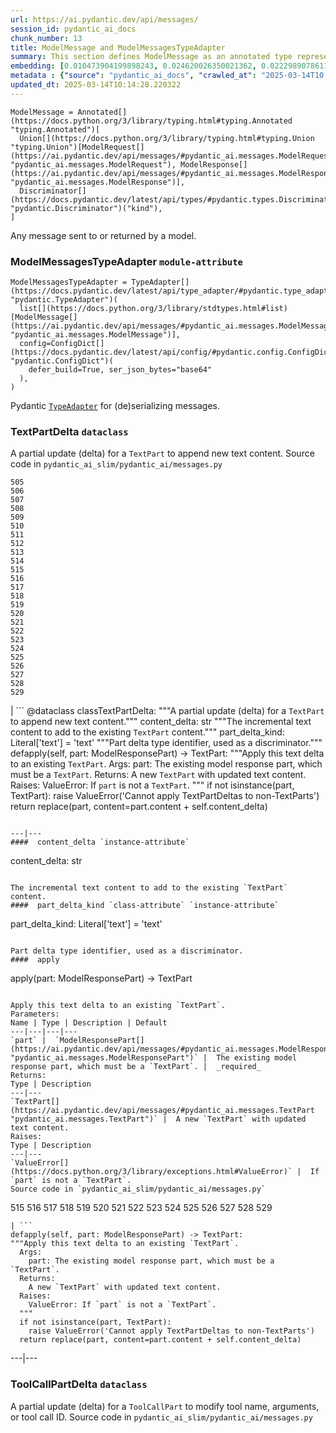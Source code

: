 ```yaml
---
url: https://ai.pydantic.dev/api/messages/
session_id: pydantic_ai_docs
chunk_number: 13
title: ModelMessage and ModelMessagesTypeAdapter
summary: This section defines ModelMessage as an annotated type representing messages sent to or returned by a model, utilizing a discriminator for type identification. It also introduces ModelMessagesTypeAdapter as a type adapter for handling lists of ModelMessage.
embedding: [0.010473904199898243, 0.024620026350021362, 0.02229890786111355, -0.00372418318875134, 0.011247610673308372, -0.00911703146994114, -0.03425093740224838, -0.022830108180642128, -0.03529024496674538, -0.016767485067248344, 0.0009981676703318954, -0.03887007758021355, -0.009065065532922745, -0.023511432111263275, 0.013811234384775162, 0.02519741840660572, -0.008014211431145668, 0.013060623779892921, 0.007933376356959343, 0.08240549266338348, 0.0027079719584435225, -0.006357093807309866, 0.046514756977558136, 0.001195202930830419, 0.03833887726068497, -0.01647878810763359, 0.024273591116070747, 0.039285801351070404, -0.009013100527226925, -0.056307338178157806, 0.022876299917697906, -0.01292204950004816, 0.008562734350562096, 0.008972682990133762, -0.0054563614539802074, 0.021813897415995598, 0.018788360059261322, 0.030024422332644463, -0.017945365980267525, -0.015612699091434479, -0.02755318023264408, -0.0455678328871727, 0.012829666025936604, 0.04979434981942177, -0.057415932416915894, 0.041964903473854065, -0.004327558446675539, 0.04482877254486084, 0.0019631353206932545, 0.03138706833124161, 0.010121694765985012, 0.014492557384073734, 0.0057739270851016045, -0.02187163569033146, 0.018684428185224533, 0.00533510884270072, -0.04381256178021431, 0.010144790634512901, 0.025474566966295242, -0.04882432892918587, -0.0033257820177823305, -0.008626247756183147, -0.03309614956378937, 0.024412164464592934, -0.024319780990481377, -0.005721962079405785, -0.02011636272072792, 0.04970196634531021, -0.041641563177108765, -0.014862088486552238, 0.03279590606689453, 0.016490336507558823, -0.07067286968231201, -0.029077498242259026, -0.023834772408008575, -0.05067198723554611, -0.021155670285224915, 0.04762335121631622, -0.001022706856019795, 0.014296243898570538, 0.004102375358343124, 0.050302453339099884, -0.017321782186627388, 0.023499883711338043, -0.044320665299892426, -0.0266986396163702, -0.03882388770580292, -0.012310013175010681, 0.003706861287355423, -0.018857646733522415, -0.03171040862798691, 0.006276258733123541, -0.05316632241010666, -0.005034864414483309, 0.044644005596637726, -0.003013990120962262, -0.029654890298843384, 0.009809902869164944, -0.014723514206707478, -0.011940482072532177, 0.022287359461188316, -0.022703081369400024, -0.025428375229239464, 0.03459737077355385, 0.043951135128736496, -0.00898423045873642, 0.02434287779033184, 5.764905654359609e-05, -0.05034864693880081, 0.005825892556458712, -0.05663067847490311, -0.006709303706884384, 0.013765042647719383, 0.023834772408008575, -0.02229890786111355, -0.030717292800545692, -0.028361530974507332, 0.0603259913623333, -0.0010616808431223035, -0.01646723970770836, -0.055337317287921906, -0.007090382743626833, 0.0266986396163702, -0.03970152512192726, -0.03498999774456024, 0.029932038858532906, -0.004619142040610313, -0.02381167560815811, -0.062081266194581985, -0.0013099597999826074, 0.010017763823270798, 0.015635795891284943, -0.02135198377072811, 0.001071063568815589, -0.00756961852312088, 0.0012587161036208272, -0.03850054740905762, 0.04189561679959297, -0.07187384366989136, 0.03341948986053467, -0.014850541017949581, -0.013360868208110332, -0.003992670681327581, 0.004928046837449074, -0.006108814850449562, -0.000961358891800046, -0.013418607413768768, -0.00911703146994114, -0.05418253317475319, 0.0016498997574672103, -0.014631131663918495, 0.029677987098693848, -0.01155940257012844, -0.030555622652173042, -0.01198667287826538, 0.014989115297794342, 0.01808394119143486, 0.04473638907074928, 0.015751274302601814, -0.02311880514025688, -0.03189517557621002, -0.00791605468839407, -0.023465240374207497, -0.008077723905444145, -0.03609859198331833, -0.012102151289582253, 0.011068618856370449, -0.026028864085674286, -0.045983556658029556, -0.03990938514471054, -0.001304185832850635, -0.04141060635447502, -0.034158553928136826, -0.00909393560141325, -0.0017769261030480266, -0.0014940036926418543, -0.03658360242843628, -0.055013980716466904, -0.0701647624373436, -0.019007768481969833, 0.019931597635149956, -0.0057450574822723866, -0.07658537477254868, 0.002354318741708994, -0.023188091814517975, -0.04547545313835144, -0.004855873063206673, 0.0360524021089077, -0.02273772656917572, 0.0019111699657514691, 0.025751715525984764, -0.00016789497749414295, 0.036237169057130814, 0.013280033133924007, -0.0064783464185893536, 3.68764494851348e-06, 0.05644591152667999, -0.0062935808673501015, 0.0527505986392498, 0.02011636272072792, 0.053582046180963516, 0.05607638135552406, 0.015023758634924889, -0.0077486103400588036, 0.017899174243211746, -0.011669106781482697, -0.027252936735749245, 0.01428469642996788, -0.04466710239648819, -0.05002530664205551, 0.007540748920291662, -0.05552208423614502, -0.021652227267622948, -0.014261600561439991, -0.014492557384073734, -0.01669819839298725, -0.03353497013449669, -0.012148343026638031, 0.0009028978529386222, 0.019769927486777306, -0.010323782451450825, 0.03986319527029991, 0.04069463908672333, -0.03413545712828636, -0.015012211166322231, -0.0033575387205928564, -0.011057070456445217, -0.037253379821777344, -0.03397378697991371, 0.03979390859603882, -0.0018491002265363932, -0.03441260755062103, -0.0055314223282039165, -0.01379968598484993, 0.004093714524060488, -0.07584630697965622, -0.024273591116070747, -0.019192533567547798, 0.0468611940741539, 0.03845435753464699, -0.03429712727665901, 0.011241836473345757, -0.024573834612965584, 0.05168819800019264, 0.017668217420578003, 0.019654449075460434, 0.014654227532446384, -0.03836197406053543, 0.0017148563638329506, 0.07219718396663666, 0.0816202387213707, -0.022241167724132538, 0.03247256577014923, -0.01029491238296032, -0.026721736416220665, 0.01646723970770836, 0.01620163954794407, 0.001489673275500536, -0.043304454535245895, 0.028015095740556717, 0.01814167946577072, -0.011057070456445217, -0.04372017830610275, 0.00853386428207159, 0.01061825267970562, -0.014677323400974274, 0.03861602395772934, -0.022056402638554573, 0.024527642875909805, -0.04445923864841461, -0.0022287359461188316, 0.01978147402405739, 0.05247345194220543, 0.033627353608608246, -0.016016874462366104, 0.007638905663043261, 0.022945586591959, 0.030186092481017113, 0.06166554242372513, -0.01008127722889185, 0.012310013175010681, -0.0021060400176793337, 0.018418828025460243, 0.0032391732092946768, -0.04023272544145584, 0.022945586591959, 0.028015095740556717, -0.04016343876719475, -0.025382183492183685, -0.009140127338469028, -0.003934931475669146, -0.02861558273434639, 0.03390450030565262, -0.06494513154029846, -0.0023471014574170113, 0.00554874399676919, 0.0063975113444030285, -0.029354646801948547, -0.007910280488431454, -0.04187251999974251, -0.0021796575747430325, -0.00580279715359211, -0.023569170385599136, 0.01203286461532116, 0.014457914046943188, 0.027368415147066116, 0.024088824167847633, -0.026791023090481758, 0.018950030207633972, -0.04101797938346863, 0.023303570225834846, 0.02540528029203415, -0.050579603761434555, -0.05413634330034256, -0.035983115434646606, -0.012818118557333946, 0.031040633097290993, 0.005280256737023592, 0.0124601349234581, 0.003770374460145831, -0.004824116360396147, -0.021675322204828262, 0.019481230527162552, -0.0041543408297002316, -0.004316010512411594, 0.030694197863340378, -0.04381256178021431, -0.004520985297858715, 0.019619805738329887, 0.0032795907463878393, -0.016871415078639984, -0.006576503161340952, -0.03291138634085655, 0.0249202698469162, 0.015554959885776043, 0.020728398114442825, -0.001908282982185483, 0.041110362857580185, -0.027045074850320816, 0.06864044815301895, -0.012737283483147621, 0.011484341695904732, -0.040787022560834885, -0.045544739812612534, -0.011859646998345852, -0.003120807697996497, -0.002931711496785283, 0.07843302935361862, -0.00556606613099575, 0.0209709033370018, -0.014538749121129513, -0.008349099196493626, 0.045983556658029556, -0.00044747936772182584, -0.03247256577014923, 0.019111698493361473, 0.0032362863421440125, -0.011721072718501091, -0.010560513474047184, -0.020197197794914246, -0.021317340433597565, 0.012968240305781364, 0.010681765154004097, -0.014538749121129513, 0.006385963410139084, -0.0038540964014828205, -0.04205728694796562, -0.04272706061601639, -0.007292469963431358, -0.03457427769899368, 0.037576720118522644, 0.03840816393494606, -0.040417492389678955, 0.037946250289678574, -0.032772812992334366, -0.014954471960663795, -0.01798000931739807, -0.017795244231820107, -0.012494778260588646, 0.005707527045160532, 0.03990938514471054, 0.03616788238286972, -0.014781253412365913, 0.003397956257686019, -0.003799244062975049, 0.032495662569999695, -0.005034864414483309, -0.009578945115208626, 0.006351320073008537, 0.03609859198331833, 0.034366413950920105, -0.019746830686926842, -0.035336434841156006, 0.023442145437002182, 0.0031727729365229607, 0.0671161338686943, 0.016663555055856705, -0.00012928183423355222, 0.04813145846128464, -0.006310902535915375, 0.01829180121421814, -0.0006567842210642993, -0.012552517466247082, 0.0008754717418923974, -0.0517805814743042, 0.025428375229239464, 0.031848981976509094, 0.0258902907371521, 0.023234283551573753, 0.03713789954781532, 0.0933990478515625, -0.04914766922593117, 0.012517874129116535, -0.02995513565838337, 0.02295713499188423, -0.03600621223449707, 0.04339683800935745, 0.026236725971102715, 0.03801553696393967, -0.014169218018651009, -0.009267153218388557, -0.06476037204265594, -0.03665288910269737, -0.05247345194220543, -0.015520316548645496, 0.05861691012978554, 0.014838993549346924, -0.025867193937301636, 0.027668658643960953, -0.05506017059087753, -0.002124805236235261, 0.018707524985074997, 0.06864044815301895, -0.04311968758702278, 0.023349761962890625, -0.030463241040706635, -0.0069402605295181274, 0.05284298211336136, -0.018488114699721336, 0.009209414012730122, 0.006576503161340952, -0.020070170983672142, -0.005716187879443169, 0.03771529346704483, -0.023788580670952797, 0.006536085624247789, 0.022610699757933617, -0.012564065866172314, -0.0001952309103216976, -0.030855868011713028, -0.011536306701600552, 0.04840860515832901, -0.04568331316113472, -0.02455073967576027, -0.007927602156996727, -0.04311968758702278, 0.05607638135552406, 0.02942393347620964, 0.08434552699327469, -0.036375742405653, 0.03526714816689491, -0.004206305835396051, 0.002339883940294385, -0.008279811590909958, -0.05815499648451805, -0.05593780800700188, 0.02535908855497837, 0.005441926419734955, 0.015416385605931282, -0.0067266253754496574, 0.007494557648897171, 0.06753185391426086, 0.051642004400491714, 0.026444587856531143, -0.01168642845004797, -0.01855740323662758, 0.045498546212911606, 0.00837219413369894, 0.0031727729365229607, 0.034643564373254776, 0.009382631629705429, -0.026398396119475365, -0.0034672433976083994, 0.0033575387205928564, -0.009434597566723824, 0.04090249910950661, -0.03141016513109207, -0.027091266587376595, -0.016652006655931473, -0.05039483681321144, -0.025105034932494164, 0.023292021825909615, 0.02385786734521389, -0.010387294925749302, 0.03681455925107002, 0.020127911120653152, -0.021848540753126144, -0.013060623779892921, 0.023719293996691704, -0.03600621223449707, -0.00935953576117754, -0.004665333312004805, -0.011859646998345852, 0.007725514937192202, 0.05385919287800789, -0.021271148696541786, 0.03584454208612442, 0.03108682483434677, -0.03942437469959259, 0.05607638135552406, -0.048223841935396194, 0.00608571944758296, 0.03441260755062103, -0.004379523918032646, 0.004538306966423988, 0.03076348453760147, -0.03542881831526756, 0.005577613599598408, 0.0111321322619915, 0.011380410753190517, 0.010797244496643543, 0.017772147431969643, 0.015404838137328625, -0.007840992882847786, -0.004919386003166437, -0.018095487728714943, -0.0012955248821526766, -0.028800349682569504, -0.028546296060085297, 0.013811234384775162, 0.055013980716466904, 0.02686030976474285, 0.03577525168657303, 0.00012386878370307386, -0.008591603487730026, -0.002388962311670184, 0.0181878712028265, -0.005661335773766041, 0.009838772006332874, 0.0037761484272778034, -0.006928712595254183, 0.014481009915471077, -0.005848988424986601, 0.0044776806607842445, -0.001395125174894929, 0.01615544781088829, -0.014677323400974274, 0.0023153447546064854, 0.012136795558035374, 0.0102429473772645, 0.020289581269025803, -0.011732620187103748, 0.025613142177462578, -0.05205772817134857, 0.0071250260807573795, 0.0025232061743736267, 0.003986896947026253, 0.016663555055856705, 0.0033113472163677216, -0.01737952046096325, 0.020347319543361664, -0.018337992951273918, 0.016894511878490448, 0.014065287075936794, -0.06088028848171234, 0.03401998057961464, 0.04813145846128464, 0.011391958221793175, -0.026306012645363808, 0.005958693102002144, -0.0028595374897122383, 0.016063066199421883, -0.008360646665096283, -0.029008211567997932, -0.022645343095064163, -0.012402395717799664, 0.01679058000445366, -0.030832771211862564, -0.041272033005952835, 0.008141237311065197, -0.02101709507405758, -0.015751274302601814, 0.03695313632488251, -0.0033892954234033823, -0.02882344461977482, 0.014677323400974274, -0.014342435635626316, -0.017564287409186363, 0.01409993041306734, -0.028523201122879982, 0.01749499887228012, 0.02101709507405758, -0.013453250750899315, 0.0037270700559020042, -0.024781696498394012, -0.0224605780094862, 0.02926226332783699, -0.006351320073008537, -0.01690605841577053, 0.017402617260813713, 0.008735951967537403, -0.034481894224882126, -0.00728669622913003, 0.04178013652563095, -0.0040763928554952145, -0.0032767036464065313, 0.010335329920053482, -0.0069402605295181274, -0.031848981976509094, 0.022021759301424026, 0.002946146298199892, 0.004682654980570078, 0.009290249086916447, -0.019077055156230927, 0.004266932141035795, -0.024111920967698097, -0.01973528414964676, -0.007973793894052505, 0.03866221755743027, -0.02621362917125225, 0.008008437231183052, 0.008839882910251617, 0.022645343095064163, -0.005196534562855959, 0.016882963478565216, 0.01457339245826006, 0.014434818178415298, 0.0030486336909234524, 0.007269374560564756, 0.010139016434550285, 0.002433710265904665, 0.028107477352023125, 0.061111245304346085, 0.002448145067319274, -0.013303128071129322, 0.027206744998693466, 0.032980673015117645, -0.0008588716736994684, -0.0027209632098674774, -0.01513923704624176, -0.02381167560815811, 0.058709293603897095, 0.04055606573820114, -0.01658271998167038, 0.029192976653575897, 0.0181878712028265, 0.01861514151096344, 0.054644446820020676, 0.007558071054518223, -0.00325649487785995, 0.029239168390631676, -0.03662979602813721, 0.008597377687692642, 0.023719293996691704, 0.02466621808707714, 0.0031843208707869053, -0.03535953164100647, -0.020797686651349068, -0.004445923957973719, 0.011282254010438919, -0.04090249910950661, 0.0019515873864293098, 0.00714234821498394, -0.010814566165208817, 0.0008696977747604251, 0.024412164464592934, 0.02840772271156311, -0.025497663766145706, -0.005626691970974207, 0.01798000931739807, 0.01546257734298706, 0.04478257894515991, 0.0309713464230299, -0.008585830219089985, 0.00812968984246254, 0.011201418936252594, 0.0075638447888195515, -0.03898555785417557, 0.014758158475160599, 0.023280475288629532, -0.01712546870112419, 0.011178323067724705, -0.05649210512638092, 0.003773261560127139, 0.022218072786927223, -0.03108682483434677, 0.01318764965981245, 0.00477215088903904, -0.006004884373396635, -0.008135463111102581, -0.0009252718300558627, -0.05492159724235535, -0.03900865092873573, -0.03974771499633789, 0.059402164071798325, 0.03522095829248428, 0.025151226669549942, 0.007604262325912714, 0.0058547621592879295, -0.030301570892333984, -0.03522095829248428, -0.033673543483018875, -0.03614478558301926, 0.025151226669549942, -0.02311880514025688, 0.008568508550524712, 0.0108087919652462, -0.0013409946113824844, 0.040094152092933655, -0.016663555055856705, -0.0012118029408156872, -0.00963091105222702, -0.009319118224084377, 0.005823005456477404, -0.007188539486378431, 0.007015321869403124, 0.015220072120428085, 0.03783077001571655, 0.0035654001403599977, -0.028869636356830597, -0.0017090825131163, -0.01161136757582426, 0.009925381280481815, 0.00080762809375301, -0.0030370857566595078, -0.03221851587295532, -0.009711746126413345, 0.04665333405137062, 0.0226222462952137, -0.0026574500370770693, -0.0201625544577837, 0.04649166390299797, 0.025312896817922592, -0.02653696946799755, -0.01727559044957161, -0.01958516053855419, -0.031156111508607864, 0.015370194800198078, -0.011952029541134834, 0.03723028302192688, 0.012263821437954903, -0.010000442154705524, 0.004971351474523544, -0.002709415275603533, -0.008712856099009514, 0.006489894352853298, -0.02926226332783699, 0.029400838539004326, -0.03418165072798729, 0.032819002866744995, -0.014157669618725777, 0.0061838761903345585, -0.00016581997624598444, -0.02337285690009594, -0.011264932341873646, 0.014665775001049042, -0.027414606884121895, 0.006455250550061464, -0.03829268738627434, -0.0011547855101525784, 0.03226470574736595, -0.009186318144202232, -0.01930801197886467, 0.05168819800019264, -0.041156552731990814, -0.02358071878552437, -0.008331777527928352, 0.00646102475002408, 0.011928933672606945, -0.009861867874860764, -0.010277590714395046, 0.016386406496167183, -0.00500310817733407, 0.02808438241481781, 0.03764600679278374, -0.011426602490246296, 0.014238504692912102, 0.014469461515545845, 0.031271591782569885, 0.004214967135339975, 0.000977958901785314, 0.020231841132044792, -0.020081719383597374, -0.004593159072101116, 0.03293447941541672, 0.004899177234619856, -0.021709967404603958, -0.03947056829929352, -0.013395511545240879, -0.0003965966170653701, -0.01985076256096363, 0.019758379086852074, 0.04605284333229065, 0.03466666117310524, 0.009925381280481815, -0.018626689910888672, 0.02311880514025688, -0.08028068393468857, -0.013522537425160408, 0.08425314724445343, -0.0019487004028633237, 0.04240372031927109, -0.01764512248337269, -0.015370194800198078, 0.008418385870754719, -0.0025650672614574432, -0.0406484492123127, 0.04122583940625191, -0.012275369837880135, -0.008279811590909958, 0.004659559112042189, 0.029562506824731827, 0.016652006655931473, -0.016929155215620995, 0.0033488778863102198, 0.04039439558982849, -0.022749273106455803, 0.0006484842160716653, 0.0327497161924839, -0.008470350876450539, -0.013857425190508366, -0.034112364053726196, -0.003926270641386509, 0.0028508766554296017, 0.010704861022531986, 0.05076436698436737, 0.02182544581592083, 0.02273772656917572, -0.008424160070717335, -0.021467462182044983, 0.007944923825562, -0.02819986082613468, 0.0537206195294857, -0.0025491889100521803, 0.015012211166322231, 0.030001325532794, -0.027899617329239845, 0.027206744998693466, -0.016813676804304123, 0.0032478340435773134, 0.028754157945513725, 0.02434287779033184, 0.02397334575653076, -0.026883404701948166, -0.0025361976586282253, -0.0020049961749464273, 0.023014873266220093, -0.01393826026469469, 0.0055314223282039165, -0.016074612736701965, -0.0036837656516581774, 0.05021006986498833, 0.02418120764195919, -0.05182677134871483, -0.009336440823972225, 0.02069375477731228, 0.03355806693434715, 0.0082682641223073, -0.00014001774252392352, 0.008060402236878872, -0.0018837437964975834, -0.01428469642996788, -0.019077055156230927, -0.00791605468839407, -0.0011872637551277876, -0.028846541419625282, -0.001505551510490477, -0.02803819067776203, 0.01605151779949665, -0.007679323200136423, -0.013591825030744076, -0.045891173183918, 0.016247831284999847, -0.0013316120021045208, -0.013256937265396118, -0.013580276630818844, 0.005834553390741348, 0.04649166390299797, -0.0019169438164681196, -0.014619584195315838, 0.028430817648768425, -0.025451472029089928, 0.02172151394188404, 0.02017410285770893, 0.00010023176582762972, 0.021386627107858658, 0.018869195133447647, 0.045175205916166306, 0.03732266649603844, 0.012552517466247082, -0.051595814526081085, -0.0674394741654396, -0.01161136757582426, -0.004379523918032646, -0.007494557648897171, 0.017367973923683167, -0.025913385674357414, -0.03044014424085617, 0.004743281286209822, -0.03729956969618797, -0.046560950577259064, -0.02942393347620964, 0.0016932041617110372, 0.011432375758886337, -0.008759047836065292, -0.007511879317462444, 0.012644900940358639, 0.02609815075993538, 0.01808394119143486, 0.017783695831894875, 0.05515255406498909, -0.01321074552834034, -0.010439260862767696, 0.0730748251080513, 0.007627357728779316, -0.026329107582569122, -0.005568952765315771, -0.025982672348618507, 0.014654227532446384, -0.0023196754045784473, 0.00012639487977139652, -0.027252936735749245, 0.032819002866744995, 0.0030832772608846426, 0.008401064202189445, -0.005418830551207066, -0.03850054740905762, 0.03535953164100647, 0.008701308630406857, -0.01765666902065277, 0.03231089562177658, -0.021675322204828262, 0.01610925793647766, 0.01845347136259079, 0.0006232232553884387, -0.001706195529550314, -0.011357314884662628, -0.006489894352853298, 0.00810659397393465, 0.05335108935832977, -0.004541193600744009, -0.014365531504154205, 0.002497223438695073, 0.00568443164229393, -0.012610257603228092, 0.0022388403303921223, -0.03080967627465725, 0.004030201118439436, 0.015474124811589718, -0.01441172230988741, 0.0021276921033859253, 0.005672883708029985, 0.03288828954100609, -0.00031594207393936813, -0.03919341787695885, 0.003721296088770032, 0.02974727377295494, 0.0031381293665617704, 0.021906280890107155, -0.02866177447140217, -0.006380189675837755, -0.0035654001403599977, -0.022991778329014778, -0.03224160894751549, -0.020612919703125954, -0.02990894392132759, 0.04203419014811516, 0.011576724238693714, 0.018418828025460243, 0.008193203248083591, -8.908989548217505e-05, 0.010410390794277191, 0.05302774906158447, 0.01942349225282669, 0.0009447588818147779, 0.01353408582508564, 0.02905440144240856, -0.029654890298843384, 0.01067021768540144, 0.015370194800198078, -0.008851430378854275, 0.03644502907991409, -0.025174323469400406, 0.012691091746091843, 0.03360425680875778, -0.005257160868495703, 0.00848189927637577, 0.020739946514368057, 0.02824605256319046, -0.026998883113265038, 0.012021316215395927, 0.004495002329349518, 0.008943812921643257, 0.03542881831526756, 0.03785386681556702, 0.014781253412365913, 0.003380634356290102, 0.019388847053050995, 0.06494513154029846, -0.003764600493013859, -0.004552741535007954, -0.0010891070123761892, 0.021836992353200912, -0.011103262193500996, -0.011478567495942116, 0.006963356398046017, 0.02060137316584587, 0.007379079237580299, 0.015104593709111214, 0.0040475232526659966, -0.007864088751375675, -0.006472572684288025, -0.03187207877635956, 0.0034701302647590637, -0.01131112314760685, 0.0059702410362660885, -0.004717298783361912, -0.02759937196969986, -0.004619142040610313, 0.018476568162441254, 0.0020901616662740707, -0.0054563614539802074, 0.033026862889528275, -0.011651785112917423, 0.06882521510124207, 0.024250494316220284, -0.015093046240508556, -0.035336434841156006, -0.006449476815760136, -0.05746212601661682, 0.012425491586327553, 0.031109919771552086, -0.03699932619929314, 0.004214967135339975, -0.03311924636363983, -0.013995999470353127, 0.030301570892333984, 0.013845877721905708, 0.03390450030565262, -0.016432596370577812, -0.05561446771025658, 0.022275811061263084, 0.0066169206984341145, 0.014457914046943188, 0.0306480061262846, 0.004575837403535843, -0.004596046172082424, -0.007869862951338291, 0.01187119446694851, 0.012159890495240688, 0.019007768481969833, 0.030832771211862564, -0.025451472029089928, 0.018118584528565407, 0.04256539046764374, -0.00152142986189574, 0.009688650257885456, 0.003337329952046275, 0.048916712403297424, 0.0022908055689185858, 0.02032422460615635, -0.03900865092873573, -0.022934040054678917, -0.008845656178891659, 0.008314454928040504, 0.0521039180457592, 0.0419418066740036, -0.03679146617650986, 0.0491938591003418, -0.013222293928265572, -0.004673994146287441, 0.044320665299892426, -0.04568331316113472, -0.007950698025524616, -0.0030688424594700336, 0.01771440915763378, -0.02706817165017128, -0.0046133678406476974, -0.022830108180642128, 0.020347319543361664, -0.013580276630818844, 0.030532527714967728, -0.030255379155278206, 0.026444587856531143, -0.030878962948918343, 0.027737947180867195, 0.01610925793647766, 0.010196755640208721, 0.017148563638329506, 0.0001427242677891627, -0.03076348453760147, -0.011189871467649937, -0.01200976874679327, 0.0010833331616595387, 0.020358867943286896, 0.004864533897489309, 0.0037184092216193676, 0.02381167560815811, -0.013014432042837143, 0.00837219413369894, 0.03498999774456024, 0.014169218018651009, -0.0027527199126780033, 0.0017610478680580854, -0.02117876522243023, 0.0012955248821526766, -0.0012500552693381906, -0.020739946514368057, 0.0025203193072229624, 0.031063728034496307, 0.008060402236878872, 0.018695976585149765, 0.04596045985817909, -0.035013094544410706, -0.0020916052162647247, -0.001102098380215466, 0.004659559112042189, -0.010658670216798782, 0.03129468485713005, 0.0438818484544754, 0.03642193228006363, 0.04425137862563133, -0.022656891494989395, -0.019284917041659355, 0.004301575943827629, 0.020289581269025803, 0.012148343026638031, 0.02135198377072811, -0.0252436101436615, 0.023026421666145325, 0.018060844391584396, -0.025913385674357414, -0.0030919380951672792, -0.054321106523275375, 0.011339993216097355, -0.01489673275500536, -0.01355718169361353, 0.010901174508035183, -0.0266986396163702, -0.03547500818967819, 0.014319339767098427, 0.00660537276417017, -0.009226735681295395, 0.010681765154004097, 0.05561446771025658, -0.014088382944464684, -0.0030775032937526703, 0.07168908417224884, -0.0031236945651471615, 0.0005802796804346144, 0.006339772138744593, -0.0014940036926418543, 0.008712856099009514, -0.02418120764195919, 0.012182986363768578, -0.019550517201423645, -0.022991778329014778, -0.01781833916902542, 0.043673984706401825, -0.0005864144768565893, 0.035659775137901306, 0.026490777730941772, -0.015012211166322231, -0.0006427103071473539, -0.01898467354476452, 0.027460798621177673, 0.009671328589320183, -0.004238062538206577, 0.012517874129116535, -0.009804128669202328, -0.04519830271601677, -0.004878968466073275, -0.004431489389389753, 0.021860089153051376, -0.031040633097290993, 0.03150254860520363, 0.036514315754175186, -0.007679323200136423, -0.0036837656516581774, 0.014931376092135906, -0.013453250750899315, -0.0034701302647590637, 0.0013092380249872804, 0.020959356799721718, -0.050302453339099884, 0.008811012841761112, -0.03743814304471016, 0.018095487728714943, -0.012552517466247082, -0.015635795891284943, -0.001723517314530909, 0.00434776721522212, 0.009613589383661747, 0.0022215184289962053, -0.027206744998693466, 0.018441922962665558, 0.02032422460615635, 0.0058576492592692375, -0.0249202698469162, 0.017852982506155968, -0.02609815075993538, -0.0030341988895088434, -0.02188318409025669, -0.011033974587917328, 0.04547545313835144, -0.012529422529041767, -0.009677101857960224, -0.02053208462893963, 0.03207993879914284, 0.0041832104325294495, 0.016386406496167183, 0.010739504359662533, -0.017899174243211746, -0.00142760353628546, -0.047207631170749664, -0.006322450470179319, 0.04489805921912193, -0.017529644072055817, 0.020312676206231117, 0.028222955763339996, -0.009024647995829582, 0.0249202698469162, -0.011778811924159527, -0.010803017765283585, -0.05108770728111267, 0.03205684572458267, 0.018707524985074997, 0.0007903063087724149, -0.023453691974282265, -0.021629132330417633, 0.03662979602813721, -0.04071773588657379, -0.02889273129403591, 0.02272617816925049, -0.043419934809207916, -0.006056849844753742, 0.005571839865297079, 0.03877769410610199, 0.01548567321151495, -0.005187873728573322, 0.01823406293988228, 0.02267998643219471, -0.009140127338469028, -0.005312012974172831, 0.005707527045160532, 0.0303246658295393, 0.03376592695713043, 0.023280475288629532, 0.0032969124149531126, 0.005632466170936823, 0.03284209966659546, -0.0033084603492170572, 0.018950030207633972, -0.012552517466247082, -0.019723735749721527, -0.0013640903634950519, 0.009197866544127464, 0.0011829333379864693, -0.006466798484325409, -0.007852541282773018, 0.018280254676938057, 0.010820339433848858, -0.005323560908436775, -0.0063744159415364265, 0.02443525940179825, -0.013280033133924007, -0.025220515206456184, 0.025220515206456184, 0.01061825267970562, 0.0102429473772645, 0.023465240374207497, -0.0030486336909234524, 0.009411501698195934, 0.009538527578115463, -0.01877681165933609, -0.04979434981942177, 0.0021767704747617245, -0.041849423199892044, -0.013707303442060947, 0.0195158738642931, -0.03332711011171341, -0.028107477352023125, -0.008776369504630566, -0.01985076256096363, -0.039655331522226334, -0.031202303245663643, 0.011998221278190613, -0.010514321736991405, 0.005170552060008049, 0.030902059748768806, -0.02311880514025688, -0.00735598336905241, 0.0019790136720985174, 0.021652227267622948, 0.010572060942649841, -0.014076834544539452, -0.019169438630342484, -0.0007109147845767438, 0.008210524916648865, -0.0065129897557199, -0.02877725288271904, -2.629843402246479e-05, -0.019816119223833084, 0.0029548073653131723, -0.03778458014130592, -0.004102375358343124, 0.02771485038101673, 0.0025232061743736267, -0.019238725304603577, 0.008793691173195839, -0.009561623446643353, 0.009353762492537498, 0.02653696946799755, 0.005958693102002144, 0.011005105450749397, -0.004838550928980112, 0.023522980511188507, -0.03291138634085655, -0.004336219280958176, 0.018765263259410858, 0.038916271179914474, 0.006853651721030474, -0.004570063669234514, -0.009007326327264309, 0.005476570222526789, 0.002052631229162216, -0.03360425680875778, 0.013741946779191494, 0.007205861154943705, 0.022645343095064163, 0.0039060618728399277, -0.020405059680342674, 0.017160112038254738, -0.0010761156445369124, -0.015705082565546036, -0.030370857566595078, -0.04748477786779404, 0.02759937196969986, 0.01558960322290659, -0.022830108180642128, 0.011547854170203209, 0.0033864083234220743, 0.02926226332783699, 0.021640678867697716, -0.005768153350800276, 0.005092604085803032, -0.010849209502339363, -0.03889317438006401, 0.020081719383597374, 0.009417274966835976, 0.015220072120428085, -0.00719431322067976, 0.012898953631520271, 0.005286030471324921, -0.014781253412365913, 0.020093267783522606, -0.02369619719684124, -0.005906727630645037, 0.003911835607141256, 0.037253379821777344, -0.026444587856531143, 0.015809012576937675, -0.000489701225887984, 0.008499220944941044, 0.005326448008418083, 0.019966240972280502, -0.03150254860520363, 0.016779033467173576, 0.002032422460615635, 0.01631711795926094, -0.0007177713559940457, 0.003461469430476427, -0.017622025683522224, 0.010063955560326576, 0.018107036128640175, -0.0017552739009261131, 0.04284254088997841, 0.022287359461188316, -0.030694197863340378, 0.0014030643505975604, 0.01946968212723732, -0.005664222873747349, 0.004240949638187885, -0.022229619324207306, 0.003120807697996497, 0.030555622652173042, -0.029862752184271812, -0.014042191207408905, 0.043512314558029175, -0.0066919815726578236, 0.01516233291476965, -0.0021305792033672333, 0.024966461583971977, -0.013430154882371426, -0.0010501330252736807, -0.0016022648196667433, 0.022714629769325256, 0.02905440144240856, 0.018268706277012825, 0.010150563903152943, -0.018707524985074997, -0.01958516053855419, -0.002264823066070676, 0.021155670285224915, -0.003709748387336731, 0.00015941452875267714, 0.01093581784516573, -0.02926226332783699, -0.01631711795926094, -0.0015329776797443628, -0.0061838761903345585, -0.012275369837880135, 0.034966904670000076, -0.015982231125235558, -0.02347678877413273, -0.030186092481017113, 0.0027556067798286676, -0.005516987293958664, 0.021121026948094368, 0.0008884630515240133, 0.004165888763964176, -0.0019963353406637907, 0.0178645309060812, 0.005063734017312527, 0.00041067058918997645, 0.001396568608470261, -0.019492778927087784, -0.030509430915117264, -0.02422739937901497, 0.019169438630342484, 0.0133493198081851, 0.023880964145064354, 0.00909393560141325, 0.0007278756820596755, -0.0086089251562953, -0.020185649394989014, 0.014076834544539452, 0.021594488993287086, -0.0034210518933832645, 0.01771440915763378, -0.008701308630406857, 0.020878521725535393, 0.04623761028051376, -0.009781032800674438, -0.024296686053276062, -0.02086697332561016, -0.010878078639507294, -0.005248500034213066, -0.027576277032494545, 0.00829135999083519, 0.005999110639095306, 0.010087051428854465, 0.03783077001571655, 0.023765483871102333, -0.0032218515407294035, -0.04623761028051376, 0.018441922962665558, 0.006079945247620344, 0.02434287779033184, -0.005976014770567417, -0.00968287605792284, 0.007812123745679855, 0.03300376981496811, 0.002556406194344163, -0.03801553696393967, 0.012402395717799664, -0.003054407425224781, 0.005952918902039528, 0.019458135589957237, 0.022853204980492592, -0.030902059748768806, 0.030948249623179436, 0.006420607212930918, -0.018799906596541405, 5.417567808763124e-05, 0.04027891531586647, 0.020786138251423836, -0.0015618472825735807, -0.004685542080551386, -0.0065880510956048965, -0.033835213631391525, 0.004203419201076031, 0.005176325794309378, -0.02005862258374691, 0.02914678491652012, 0.02011636272072792, 0.012818118557333946, -0.027137458324432373, -0.03011680394411087, 0.00076071493094787, -0.024365972727537155, 0.03150254860520363, 0.03792315348982811, -0.020139457657933235, -0.0033777474891394377, 0.014342435635626316, -0.01069908682256937, -0.011599820107221603, 0.0023326666560024023, 0.030717292800545692, -0.03780767694115639, 0.014446365647017956, 0.004570063669234514, 0.009342214092612267, -0.04623761028051376, 0.0027556067798286676, 0.0008603151654824615, 0.012252273969352245, 0.003533643437549472, 0.006541859824210405, 0.03662979602813721, 0.011386184953153133, 0.01457339245826006, 0.0006892625824548304, -0.003978236112743616, 0.017622025683522224, -0.010335329920053482, -0.01351098995655775, 0.00474616838619113, 0.03487452119588852, -0.007558071054518223, 0.03905484452843666, -0.02263379469513893, -0.017633574083447456, -0.05455206334590912, 0.00726360036060214, -0.013233841396868229, 0.046676427125930786, -0.02418120764195919, 0.027668658643960953, 0.004448811057955027, 0.007015321869403124, -0.0019385961350053549, 0.03353497013449669, -0.004454584792256355, -0.010254494845867157]
metadata : {"source": "pydantic_ai_docs", "crawled_at": "2025-03-14T10:14:28.220322", "url_path": "/api/messages/", "chunk_size": 4697}
updated_dt: 2025-03-14T10:14:28.220322
---
```

```
ModelMessage = Annotated[](https://docs.python.org/3/library/typing.html#typing.Annotated "typing.Annotated")[
  Union[](https://docs.python.org/3/library/typing.html#typing.Union "typing.Union")[ModelRequest[](https://ai.pydantic.dev/api/messages/#pydantic_ai.messages.ModelRequest "pydantic_ai.messages.ModelRequest"), ModelResponse[](https://ai.pydantic.dev/api/messages/#pydantic_ai.messages.ModelResponse "pydantic_ai.messages.ModelResponse")],
  Discriminator[](https://docs.pydantic.dev/latest/api/types/#pydantic.types.Discriminator "pydantic.Discriminator")("kind"),
]

```

Any message sent to or returned by a model.
###  ModelMessagesTypeAdapter `module-attribute`
```
ModelMessagesTypeAdapter = TypeAdapter[](https://docs.pydantic.dev/latest/api/type_adapter/#pydantic.type_adapter.TypeAdapter "pydantic.TypeAdapter")(
  list[](https://docs.python.org/3/library/stdtypes.html#list)[ModelMessage[](https://ai.pydantic.dev/api/messages/#pydantic_ai.messages.ModelMessage "pydantic_ai.messages.ModelMessage")],
  config=ConfigDict[](https://docs.pydantic.dev/latest/api/config/#pydantic.config.ConfigDict "pydantic.ConfigDict")(
    defer_build=True, ser_json_bytes="base64"
  ),
)

```

Pydantic [`TypeAdapter`](https://docs.pydantic.dev/latest/api/type_adapter/#pydantic.type_adapter.TypeAdapter) for (de)serializing messages.
###  TextPartDelta `dataclass`
A partial update (delta) for a `TextPart` to append new text content.
Source code in `pydantic_ai_slim/pydantic_ai/messages.py`
```
505
506
507
508
509
510
511
512
513
514
515
516
517
518
519
520
521
522
523
524
525
526
527
528
529
```
| ```
@dataclass
classTextPartDelta:
"""A partial update (delta) for a `TextPart` to append new text content."""
  content_delta: str
"""The incremental text content to add to the existing `TextPart` content."""
  part_delta_kind: Literal['text'] = 'text'
"""Part delta type identifier, used as a discriminator."""
  defapply(self, part: ModelResponsePart) -> TextPart:
"""Apply this text delta to an existing `TextPart`.
    Args:
      part: The existing model response part, which must be a `TextPart`.
    Returns:
      A new `TextPart` with updated text content.
    Raises:
      ValueError: If `part` is not a `TextPart`.
    """
    if not isinstance(part, TextPart):
      raise ValueError('Cannot apply TextPartDeltas to non-TextParts')
    return replace(part, content=part.content + self.content_delta)

```
  
---|---  
####  content_delta `instance-attribute`
```
content_delta: str[](https://docs.python.org/3/library/stdtypes.html#str)

```

The incremental text content to add to the existing `TextPart` content.
####  part_delta_kind `class-attribute` `instance-attribute`
```
part_delta_kind: Literal[](https://docs.python.org/3/library/typing.html#typing.Literal "typing.Literal")['text'] = 'text'

```

Part delta type identifier, used as a discriminator.
####  apply
```
apply(part: ModelResponsePart[](https://ai.pydantic.dev/api/messages/#pydantic_ai.messages.ModelResponsePart "pydantic_ai.messages.ModelResponsePart")) -> TextPart[](https://ai.pydantic.dev/api/messages/#pydantic_ai.messages.TextPart "pydantic_ai.messages.TextPart")

```

Apply this text delta to an existing `TextPart`.
Parameters:
Name | Type | Description | Default  
---|---|---|---  
`part` |  `ModelResponsePart[](https://ai.pydantic.dev/api/messages/#pydantic_ai.messages.ModelResponsePart "pydantic_ai.messages.ModelResponsePart")` |  The existing model response part, which must be a `TextPart`. |  _required_  
Returns:
Type | Description  
---|---  
`TextPart[](https://ai.pydantic.dev/api/messages/#pydantic_ai.messages.TextPart "pydantic_ai.messages.TextPart")` |  A new `TextPart` with updated text content.  
Raises:
Type | Description  
---|---  
`ValueError[](https://docs.python.org/3/library/exceptions.html#ValueError)` |  If `part` is not a `TextPart`.  
Source code in `pydantic_ai_slim/pydantic_ai/messages.py`
```
515
516
517
518
519
520
521
522
523
524
525
526
527
528
529
```
| ```
defapply(self, part: ModelResponsePart) -> TextPart:
"""Apply this text delta to an existing `TextPart`.
  Args:
    part: The existing model response part, which must be a `TextPart`.
  Returns:
    A new `TextPart` with updated text content.
  Raises:
    ValueError: If `part` is not a `TextPart`.
  """
  if not isinstance(part, TextPart):
    raise ValueError('Cannot apply TextPartDeltas to non-TextParts')
  return replace(part, content=part.content + self.content_delta)

```
  
---|---  
###  ToolCallPartDelta `dataclass`
A partial update (delta) for a `ToolCallPart` to modify tool name, arguments, or tool call ID.
Source code in `pydantic_ai_slim/pydantic_ai/messages.py`